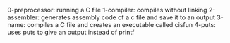 0-preprocessor: running a C file
1-compiler: compiles without linking
2-assembler: generates assembly code of a c file and save it to an output
3-name: compiles a C file and creates an executable called cisfun
4-puts: uses puts to give an output instead of printf
